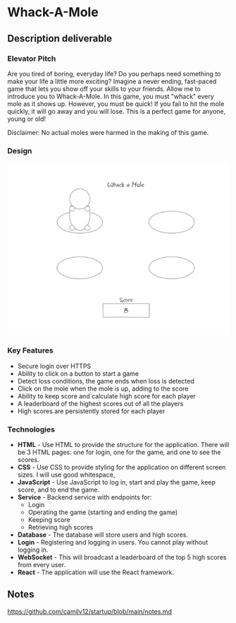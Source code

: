 # Whack-A-Mole
## Description deliverable
### Elevator Pitch 
Are you tired of boring, everyday life? Do you perhaps need something to make your life a little more exciting? Imagine a never ending, fast-paced game that lets you show off your skills to your friends. Allow me to introduce you to Whack-A-Mole. In this game, you must "whack" every mole as it shows up. However, you must be quick! If you fail to hit the mole quickly, it will go away and you will lose. This is a perfect game for anyone, young or old!

Disclaimer: No actual moles were harmed in the making of this game.

### Design
![Mock](MockUI.png)

### Key Features
* Secure login over HTTPS
* Ability to click on a button to start a game
* Detect loss conditions, the game ends when loss is detected
* Click on the mole when the mole is up, adding to the score
* Ability to keep score and calculate high score for each player
* A leaderboard of the highest scores out of all the players
* High scores are persistently stored for each player

### Technologies
* **HTML** - Use HTML to provide the structure for the application. There will be 3 HTML pages: one for login, one for the game, and one to see the scores.
* **CSS** - Use CSS to provide styling for the application on different screen sizes. I will use good whitespace, 
* **JavaScript** - Use JavaScript to log in, start and play the game, keep score, and to end the game. 
* **Service** - Backend service with endpoints for:
  * Login
  * Operating the game (starting and ending the game)
  * Keeping score
  * Retrieving high scores
* **Database** - The database will store users and high scores.
* **Login** - Registering and logging in users. You cannot play without logging in.
* **WebSocket** - This will broadcast a leaderboard of the top 5 high scores from every user.
* **React** - The application will use the React framework.

## Notes
https://github.com/camilv12/startup/blob/main/notes.md
